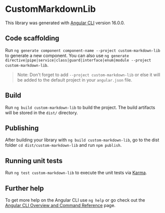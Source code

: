 # CustomMarkdownLib

This library was generated with [Angular CLI](https://github.com/angular/angular-cli) version 16.0.0.

## Code scaffolding

Run `ng generate component component-name --project custom-markdown-lib` to generate a new component. You can also use `ng generate directive|pipe|service|class|guard|interface|enum|module --project custom-markdown-lib`.
> Note: Don't forget to add `--project custom-markdown-lib` or else it will be added to the default project in your `angular.json` file. 

## Build

Run `ng build custom-markdown-lib` to build the project. The build artifacts will be stored in the `dist/` directory.

## Publishing

After building your library with `ng build custom-markdown-lib`, go to the dist folder `cd dist/custom-markdown-lib` and run `npm publish`.

## Running unit tests

Run `ng test custom-markdown-lib` to execute the unit tests via [Karma](https://karma-runner.github.io).

## Further help

To get more help on the Angular CLI use `ng help` or go check out the [Angular CLI Overview and Command Reference](https://angular.io/cli) page.
